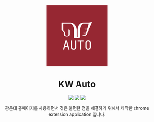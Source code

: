 <p align="center">
<img src="asset/icon/kw_auto.png"/>
</p>

<h1 align="center">KW Auto</h1>

<p align="center">
<img src="https://img.shields.io/badge/javascript-es6-FFFF00.svg"/>
<img src="https://img.shields.io/badge/chrome extension-v3-5675DF.svg"/>
<img src="https://img.shields.io/badge/license-Apache2.0-brightgreen.svg"/>
</p>

<p align="center">
광운대 홈페이지를 사용하면서 겪은 불편한 점을 해결하기 위해서 제작한 chrome extension application 입니다.
</p>
